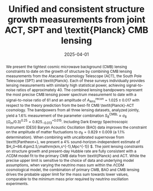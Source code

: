 ---
title: "Unified and consistent structure growth measurements from joint ACT, SPT and \\textit{Planck} CMB lensing"
collection: "publications"
category: "co_papers"
permalink: /publications/2025arXiv250420038Q
link: https://ui.adsabs.harvard.edu/abs/2025arXiv250420038Q/abstract
date: 2025-04-01
venue: "arXiv e-prints"
citation: "Qu, F. J., Ge, F., Kimmy Wu, W. L., et al. (2025), arXiv e-prints, arXiv:2504.20038."
abstract: "We present the tightest cosmic microwave background (CMB) lensing constraints to date on the growth of structure by combining CMB lensing measurements from the Atacama Cosmology Telescope (ACT), the South Pole Telescope (SPT) and \\textit{Planck}. Each of these surveys individually provides lensing measurements with similarly high statistical power, achieving signal-to-noise ratios of approximately 40. The combined lensing bandpowers represent the most precise CMB lensing power spectrum measurement to date with a signal-to-noise ratio of 61 and an amplitude of $A_\\mathrm{lens}^\\mathrm{recon} = 1.025 \\pm 0.017$ with respect to the theory prediction from the best-fit CMB \\textit{Planck}-ACT cosmology. The bandpowers from all three lensing datasets, analyzed jointly, yield a $1.6\\%$ measurement of the parameter combination $S_8^\\mathrm{CMBL} \\equiv σ_8\\,(Ω_m/0.3)^{0.25} = 0.825^{+0.015}_{-0.013}$. Including Dark Energy Spectroscopic Instrument (DESI) Baryon Acoustic Oscillation (BAO) data improves the constraint on the amplitude of matter fluctuations to $σ_8 = 0.829 \\pm 0.009$ (a $1.1\\%$ determination). When combining with uncalibrated supernovae from \\texttt{Pantheon+}, we present a $4\\%$ sound-horizon-independent estimate of $H_0=66.4\\pm2.5\\,\\mathrm{km\\,s^{-1}\\,Mpc^{-1}} $. The joint lensing constraints on structure growth and present-day Hubble rate are fully consistent with a $Λ$CDM model fit to the primary CMB data from \\textit{Planck} and ACT. While the precise upper limit is sensitive to the choice of data and underlying model assumptions, when varying the neutrino mass sum within the $Λ\\mathrm{CDM}$ cosmological model, the combination of primary CMB, BAO and CMB lensing drives the probable upper limit for the mass sum towards lower values, comparable to the minimum mass prior required by neutrino oscillation experiments."
---